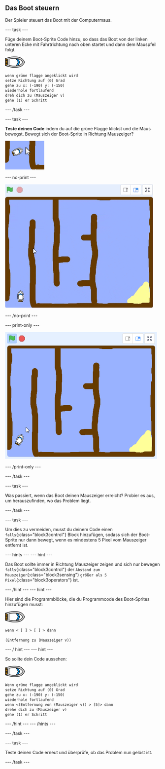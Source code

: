 ## Das Boot steuern

Der Spieler steuert das Boot mit der Computermaus.

\--- task \---

Füge deinem Boot-Sprite Code hinzu, so dass das Boot von der linken unteren Ecke mit Fahrtrichtung nach oben startet und dann dem Mauspfeil folgt.

![Boot-Sprite](images/boat_resize.png)

```blocks3
wenn grüne flagge angeklickt wird
setze Richtung auf (0) Grad
gehe zu x: (-190) y: (-150)
wiederhole fortlaufend
dreh dich zu (Mauszeiger v)
gehe (1) er Schritt
```

\--- /task \---

\--- task \---

**Teste deinen Code** indem du auf die grüne Flagge klickst und die Maus bewegst. Bewegt sich der Boot-Sprite in Richtung Mauszeiger?

![Screenshot](images/boat-mouse.png)

\--- no-print \---

![Screenshot](images/boat-pointer-test-anim.gif)

\--- /no-print \---

\--- print-only \---

![Screenshot](images/boat-pointer-test-anim.png)

\--- /print-only \---

\--- /task \---

\--- task \---

Was passiert, wenn das Boot deinen Mauszeiger erreicht? Probier es aus, um herauszufinden, wo das Problem liegt.

\--- /task \---

\--- task \---

Um dies zu vermeiden, musst du deinem Code einen `falls`{:class="block3control"} Block hinzufügen, sodass sich der Boot-Sprite nur dann bewegt, wenn es mindestens 5 Pixel vom Mauszeiger entfernt ist.

\--- hints \--- \--- hint \---

Das Boot sollte immer in Richtung Mauszeiger zeigen und sich nur bewegen `falls`{:class="block3control"} der `Abstand zum Mauszeiger`{:class="block3sensing"} `größer als 5 Pixel`{:class="block3operators"} ist.

\--- /hint \--- \--- hint \---

Hier sind die Programmblöcke, die du Programmcode des Boot-Sprites hinzufügen musst:

![Boot-Sprite](images/boat_resize.png)

```blocks3
wenn < [ ] > [ ] > dann

(Entfernung zu (Mauszeiger v))
```

\--- / hint \--- \--- hint \---

So sollte dein Code aussehen:

![Boot-Sprite](images/boat_resize.png)

```blocks3
Wenn grüne flagge angeklickt wird
setze Richtung auf (0) Grad
gehe zu x: (-190) y: (-150)
wiederhole fortlaufend
wenn <(Entfernung von (Mauszeiger v)) > [5]> dann
drehe dich zu (Mauszeiger v)
gehe (1) er Schritt
```

\--- /hint \--- \--- /hints \---

\--- /task \---

\--- task \---

Teste deinen Code erneut und überprüfe, ob das Problem nun gelöst ist.

\--- /task \---